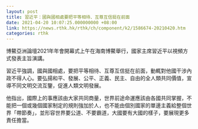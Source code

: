 ```yaml
---
layout: post
title: 習近平：國與國相處要把平等相待、互尊互信挺在前面
date: 2021-04-20 10:07:25.000000000 +08:00
link: https://news.rthk.hk/rthk/ch/component/k2/1586674-20210420.htm
categories: rthk
---
```


博鰲亞洲論壇2021年年會開幕式上午在海南博鰲舉行，國家主席習近平以視頻方式發表主旨演講。

習近平強調，國與國相處，要把平等相待、互尊互信挺在前面，動輒對他國干涉內政不得人心。要弘揚和平、發展、公平、正義、民主、自由的全人類共同價值，宣導不同文明交流互鑒，促進人類文明發展。

他指出，國際上的事應該由大家共同商量，世界前途命運應該由各國共同掌握，不能把一個或幾個國家制定的規則強加於人，也不能由個別國家的單邊主義給整個世界「帶節奏」，並形容世界要公道、不要霸道，大國要有大國的樣子，要展現更多責任擔當。

